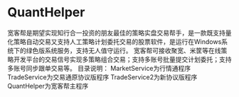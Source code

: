 # QuantHelper
宽客帮是期望实现知行合一投资的朋友最佳的策略实盘交易帮手，是一款既支持量化策略自动交易又支持人工策略计划委托交易的股票软件，是运行在Windows系统下的绿色版系统服务，支持无人值守运行。
宽客帮可接收聚宽、米筐等在线策略开发平台的交易信号实现多策略组合交易；支持多账号批量提交计划委托；支持多账号同步跟单交易等。
目录说明：
MarketService为行情通程序
TradeService为交易通原协议版程序
TradeService2为新协议版程序
QuantHelper为宽客帮主程序
